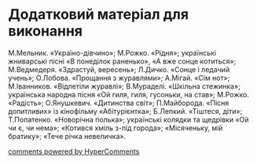 <div id="hypercomments_widget" class="js-hypercomments-widget invisible"></div>

# Додатковий матеріал для виконання

М.Мельник. «Україно-дівчино»; М.Рожко. «Рідня»; українські жниварські пісні «В понеділок раненько», «А вже сонце котиться»; М.Ведмедеря. «Здрастуй, вересень»; Л.Дичко. «Сонце і ледачий учень»; О.Лобова. «Прощання з журавлями»; А.Мігай. «Сім нот»; М.Іванников. «Відлетіли журавлі»; В.Мураделі. «Шкільна стежинка»; українська народна пісня «Ой гиля, гиля, гусоньки, на став»; М.Рожко. «Радість»; О.Янушкевич. «Дитинства світ»; П.Майборода. «Пісня допитливих» із кінофільму «Абітурієнтка»; Б.Лепкий. «Тіштеся, діти»; Т.Попатенко. «Новорічна полька»; українські колядки та щедрівки «Ой чи є, чи нема»; «Котився хміль з-під города»; «Місяченьку, мій братику»; «Тече річка невеличка».

<div class="js-hypercomments-container">
    <a href="http://hypercomments.com" class="hc-link" title="comments widget">comments powered by HyperComments</a>
</div>